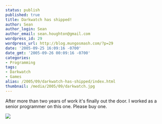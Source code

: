 ```yaml
---
status: publish
published: true
title: Darkwatch has shipped!
author: Sean
author_login: Sean
author_email: sean.houghton@gmail.com
wordpress_id: 29
wordpress_url: http://blog.mungosmash.com/?p=29
date: '2005-09-25 16:09:16 -0700'
date_gmt: '2005-09-26 00:09:16 -0700'
categories:
- Programming
tags:
- Darkwatch
- Games
alias: /2005/09/darkwatch-has-shipped/index.html
thumbnail: /media/2005/09/darkwatch.jpg
---
```

After more than two years of work it's finally out the door.  I worked as a senior programmer on this one.  Please buy one.

[![]({{site.url_root}}/media/2005/09/darkwatch.jpg)](http://www.darkwatch.com)
